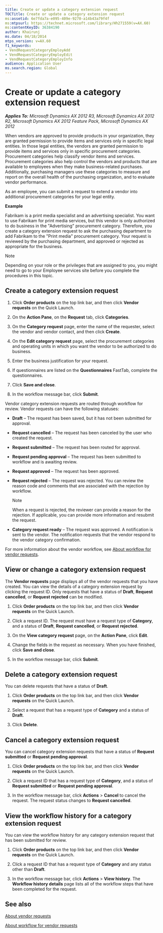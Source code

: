 ```yaml
---
title: Create or update a category extension request
TOCTitle: Create or update a category extension request
ms:assetid: 6e7fda7a-e095-409e-9270-a14b43a79f4f
ms:mtpsurl: https://technet.microsoft.com/library/Hh271559(v=AX.60)
ms:contentKeyID: 36384190
author: Khairunj
ms.date: 04/18/2014
mtps_version: v=AX.60
f1_keywords:
- VendRequestCategoryEmployAdd
- VendRequestCategoryEmployEdit
- VendRequestCategoryEmployInfo
audience: Application User
ms.search.region: Global
---
```


# Create or update a category extension request 


_**Applies To:** Microsoft Dynamics AX 2012 R3, Microsoft Dynamics AX 2012 R2, Microsoft Dynamics AX 2012 Feature Pack, Microsoft Dynamics AX 2012_

When vendors are approved to provide products in your organization, they are granted permission to provide items and services only in specific legal entities. In those legal entities, the vendors are granted permission to provide items and services only in specific procurement categories. Procurement categories help classify vendor items and services. Procurement categories also help control the vendors and products that are available to employees when they make business-related purchases. Additionally, purchasing managers use these categories to measure and report on the overall health of the purchasing organization, and to evaluate vendor performance.

As an employee, you can submit a request to extend a vendor into additional procurement categories for your legal entity.

**Example**

Fabrikam is a print media specialist and an advertising specialist. You want to use Fabrikam for print media services, but this vendor is only authorized to do business in the "Advertising" procurement category. Therefore, you create a category extension request to ask the purchasing department to add Fabrikam to the "Print media" procurement category. Your request is reviewed by the purchasing department, and approved or rejected as appropriate for the business.


> [!NOTE]
> <P>Depending on your role or the privileges that are assigned to you, you might need to go to your Employee services site before you complete the procedures in this topic.</P>



## Create a category extension request

1.  Click **Order products** on the top link bar, and then click **Vendor requests** on the Quick Launch.

2.  On the **Action Pane**, on the **Request** tab, click **Categories**.

3.  On the **Category request** page, enter the name of the requester, select the vendor and vendor contact, and then click **Create**.

4.  On the **Edit category request** page, select the procurement categories and operating units in which you want the vendor to be authorized to do business.

5.  Enter the business justification for your request.

6.  If questionnaires are listed on the **Questionnaires** FastTab, complete the questionnaires.

7.  Click **Save and close**.

8.  In the workflow message bar, click **Submit**.

Vendor category extension requests are routed through workflow for review. Vendor requests can have the following statuses:

  - **Draft** – The request has been saved, but it has not been submitted for approval.

  - **Request cancelled** – The request has been canceled by the user who created the request.

  - **Request submitted** – The request has been routed for approval.

  - **Request pending approval** – The request has been submitted to workflow and is awaiting review.

  - **Request approved** – The request has been approved.

  - **Request rejected** – The request was rejected. You can review the reason code and comments that are associated with the rejection by workflow.
    

    > [!NOTE]
    > <P>When a request is rejected, the reviewer can provide a reason for the rejection. If applicable, you can provide more information and resubmit the request.</P>



  - **Category request ready** – The request was approved. A notification is sent to the vendor. The notification requests that the vendor respond to the vendor category confirmation.

For more information about the vendor workflow, see [About workflow for vendor requests](about-workflow-for-vendor-requests.md).

## View or change a category extension request

The **Vendor requests** page displays all of the vendor requests that you have created. You can view the details of a category extension request by clicking the request ID. Only requests that have a status of **Draft**, **Request cancelled**, or **Request rejected** can be modified.

1.  Click **Order products** on the top link bar, and then click **Vendor requests** on the Quick Launch.

2.  Click a request ID. The request must have a request type of **Category**, and a status of **Draft**, **Request cancelled**, or **Request rejected**.

3.  On the **View category request** page, on the **Action Pane**, click **Edit**.

4.  Change the fields in the request as necessary. When you have finished, click **Save and close**.

5.  In the workflow message bar, click **Submit**.

## Delete a category extension request

You can delete requests that have a status of **Draft**.

1.  Click **Order products** on the top link bar, and then click **Vendor requests** on the Quick Launch.

2.  Select a request that has a request type of **Category** and a status of **Draft**.

3.  Click **Delete**.

## Cancel a category extension request

You can cancel category extension requests that have a status of **Request submitted** or **Request pending approval**.

1.  Click **Order products** on the top link bar, and then click **Vendor requests** on the Quick Launch.

2.  Click a request ID that has a request type of **Category**, and a status of **Request submitted** or **Request pending approval**.

3.  In the workflow message bar, click **Actions** \> **Cancel** to cancel the request. The request status changes to **Request cancelled**.

## View the workflow history for a category extension request

You can view the workflow history for any category extension request that has been submitted for review.

1.  Click **Order products** on the top link bar, and then click **Vendor requests** on the Quick Launch.

2.  Click a request ID that has a request type of **Category** and any status other than **Draft**.

3.  In the workflow message bar, click **Actions** \> **View history**. The **Workflow history details** page lists all of the workflow steps that have been completed for the request.

## See also

[About vendor requests](about-vendor-requests.md)

[About workflow for vendor requests](about-workflow-for-vendor-requests.md)

  


